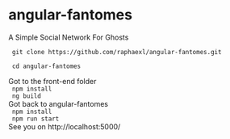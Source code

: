 # angular-fantomes
A Simple Social Network For Ghosts 

<p>
<code> git clone https://github.com/raphaexl/angular-fantomes.git </code>
</p>
<p>
<code> cd angular-fantomes </code>
</p>
<p>
Got to the front-end folder
<br>
<code> npm install </code>
<br>
<code> ng build </code>
<br>
Got back to angular-fantomes
<br>
<code> npm install  </code>
<br>
<code> npm run start </code>
<br>
See you on http://localhost:5000/
</p>
<p>
</br>